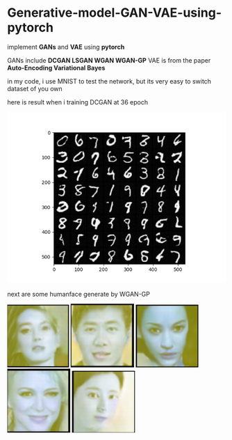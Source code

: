 # Generative-model-GAN-VAE-using-pytorch

implement **GANs** and **VAE** using **pytorch**

GANs include **DCGAN LSGAN WGAN WGAN-GP**
VAE is from the paper **Auto-Encoding Variational Bayes**

in my code, i use MNIST to test the network, but its very easy to switch dataset of you own

here is result when i training DCGAN at 36 epoch

![image](https://github.com/assassint2017/Generative-model-GAN-VAE-using-pytorch/blob/master/img/DCGAN_36.png)

next are some humanface generate by WGAN-GP

![face1](https://github.com/assassint2017/Generative-model-GAN-VAE-using-pytorch/blob/master/img/face1.png)
![face2](https://github.com/assassint2017/Generative-model-GAN-VAE-using-pytorch/blob/master/img/face2.png)
![face3](https://github.com/assassint2017/Generative-model-GAN-VAE-using-pytorch/blob/master/img/face3.png)
![face4](https://github.com/assassint2017/Generative-model-GAN-VAE-using-pytorch/blob/master/img/face4.png)
![face5](https://github.com/assassint2017/Generative-model-GAN-VAE-using-pytorch/blob/master/img/face5.png)
